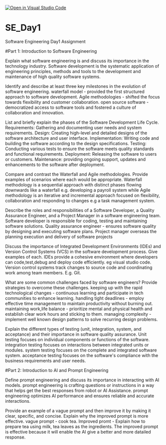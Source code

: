[![Open in Visual Studio Code](https://classroom.github.com/assets/open-in-vscode-2e0aaae1b6195c2367325f4f02e2d04e9abb55f0b24a779b69b11b9e10269abc.svg)](https://classroom.github.com/online_ide?assignment_repo_id=15569344&assignment_repo_type=AssignmentRepo)
# SE_Day1
Software Engineering Day1 Assignment

#Part 1: Introduction to Software Engineering

Explain what software engineering is and discuss its importance in the technology industry.
Software development is the systematic application of engineering principles, methods and tools to the development and maintenance of high quality software systems.


Identify and describe at least three key milestones in the evolution of software engineering.
waterfall model - provided the first structured approach to software development.
Agile methodologies - shifted the focus towards flexibility and customer collaboration.
open source software - democratized access to software tools and fostered a culture of collaboration and innovation.

List and briefly explain the phases of the Software Development Life Cycle.
Requirements: Gathering and documenting user needs and system requirements.
Design: Creating high-level and detailed designs of the software architecture and user interface. 
Implementation: Writing code and building the software according to the design specifications.
Testing: Conducting various tests to ensure the software meets quality standards and functional requirements.
Deployment: Releasing the software to users or customers.
Maintenance: providing ongoing support, updates and enhancements to the software after deployment.


Compare and contrast the Waterfall and Agile methodologies. Provide examples of scenarios where each would be appropriate.
Waterfall methodology is a sequential approach with distinct phases flowing downwards like a waterfall e.g. developing a payroll system while Agile methodology is an iterative and incremental approach focused on flexibility, collaboration and responding to changes e.g a task management system.

Describe the roles and responsibilities of a Software Developer, a Quality Assurance Engineer, and a Project Manager in a software engineering team.
Software developer is responsible for coding, testing and maintaining software solutions.
Quality assurance engineer - ensures software quality by designing and executing software plans.
Project manager overseas the planning execution and delivery of software projects



Discuss the importance of Integrated Development Environments (IDEs) and Version Control Systems (VCS) in the software development process. Give examples of each.
IDEs provide a cohesive environment where developers can code,test,debug and deploy code efficiently. eg visual studio code.
Version control systems track changes to source code and coordinating work among team members.  E.g. Git.

What are some common challenges faced by software engineers? Provide strategies to overcome these challenges.
keeping up with the rapid technological changes - continuous learning and participate in tech communities to enhance learning.
handling tight deadlines - employ effective time management to maintain productivity without burning out.
maintaining work,life balance - prioritize mental and physical health and establish clear work hours and sticking to them.
managing complexity - implement well known design patterns to solve recurring design problems.


Explain the different types of testing (unit, integration, system, and acceptance) and their importance in software quality assurance.
Unit testing focuses on individual components or functions of the software.
integration testing focuses on interactions between integrated units or modules.
system testing focuses on the complete and integrated software system.
acceptance testing focuses on the software's compliance with the business requirements and user needs. 


#Part 2: Introduction to AI and Prompt Engineering


Define prompt engineering and discuss its importance in interacting with AI models.
prompt engineering is crafting questions or instructions in a way that helps get the best responses from robot or AI Assistance.
prompt engineering optimizes AI performance and ensures reliable and accurate interactions.

Provide an example of a vague prompt and then improve it by making it clear, specific, and concise. Explain why the improved prompt is more effective.
vague prompt - cook tea.
Improved promt - Explain how to prepare tea using milk, tea leaves as the ingredients.
The improved prompt is effective because it will enable the AI give a better and more datailed response.

